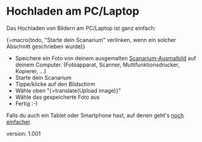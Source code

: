 # Hochladen am PC/Laptop

Das Hochladen von Bildern am PC/Laptop ist ganz einfach:

{=macro(todo, "Starte dein Scanarium" verlinken, wenn ein solcher Abschnitt geschrieben wurde)}

* Speichere ein Foto von deinem ausgemalten [Scanarium-Ausmalbild](#scanarium-coloring-pages) auf deinem Computer.
    (Fotoapparat, Scanner, Multifunktionsdrucker, Kopierer, …)
* Starte dein Scanarium
* Tippe/klicke auf den Bildschirm
* Wähle oben "{=translate(Upload image)}"
* Wähle das gespeicherte Foto aus
* Fertig :-)

Falls du auch ein Tablet oder Smartphone hast, auf denen geht's [noch einfacher](#uploading-tablet).

version: 1.001
